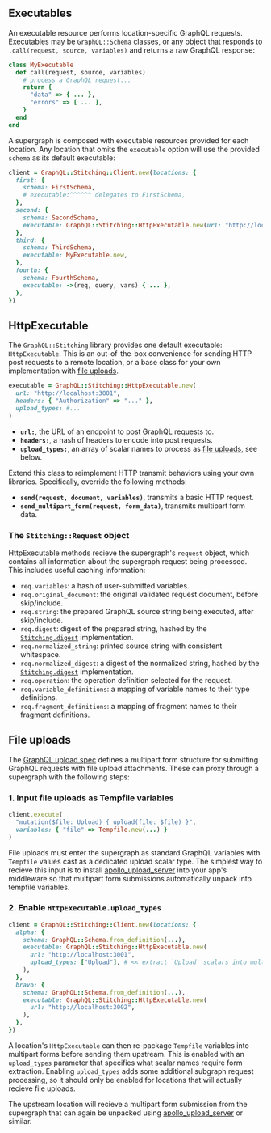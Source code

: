 ## Executables

An executable resource performs location-specific GraphQL requests. Executables may be `GraphQL::Schema` classes, or any object that responds to `.call(request, source, variables)` and returns a raw GraphQL response:

```ruby
class MyExecutable
  def call(request, source, variables)
    # process a GraphQL request...
    return {
      "data" => { ... },
      "errors" => [ ... ],
    }
  end
end
```

A supergraph is composed with executable resources provided for each location. Any location that omits the `executable` option will use the provided `schema` as its default executable:

```ruby
client = GraphQL::Stitching::Client.new(locations: {
  first: {
    schema: FirstSchema,
    # executable:^^^^^^ delegates to FirstSchema,
  },
  second: {
    schema: SecondSchema,
    executable: GraphQL::Stitching::HttpExecutable.new(url: "http://localhost:3001", headers: { ... }),
  },
  third: {
    schema: ThirdSchema,
    executable: MyExecutable.new,
  },
  fourth: {
    schema: FourthSchema,
    executable: ->(req, query, vars) { ... },
  },
})
```

## HttpExecutable

The `GraphQL::Stitching` library provides one default executable: `HttpExecutable`. This is an out-of-the-box convenience for sending HTTP post requests to a remote location, or a base class for your own implementation with [file uploads](#file-uploads).

```ruby
executable = GraphQL::Stitching::HttpExecutable.new(
  url: "http://localhost:3001",
  headers: { "Authorization" => "..." },
  upload_types: #...
)
```

- **`url:`**, the URL of an endpoint to post GraphQL requests to.
- **`headers:`**, a hash of headers to encode into post requests.
- **`upload_types:`**, an array of scalar names to process as [file uploads](#file-uploads), see below.

Extend this class to reimplement HTTP transmit behaviors using your own libraries. Specifically, override the following methods:

- **`send(request, document, variables)`**, transmits a basic HTTP request.
- **`send_multipart_form(request, form_data)`**, transmits multipart form data.

### The `Stitching::Request` object

HttpExecutable methods recieve the supergraph's `request` object, which contains all information about the supergraph request being processed. This includes useful caching information:

- `req.variables`: a hash of user-submitted variables.
- `req.original_document`: the original validated request document, before skip/include.
- `req.string`: the prepared GraphQL source string being executed, after skip/include.
- `req.digest`: digest of the prepared string, hashed by the [`Stitching.digest`](./performance.md#digests) implementation.
- `req.normalized_string`: printed source string with consistent whitespace.
- `req.normalized_digest`: a digest of the normalized string, hashed by the [`Stitching.digest`](./performance.md#digests) implementation.
- `req.operation`: the operation definition selected for the request.
- `req.variable_definitions`: a mapping of variable names to their type definitions.
- `req.fragment_definitions`: a mapping of fragment names to their fragment definitions.

## File uploads

The [GraphQL upload spec](https://github.com/jaydenseric/graphql-multipart-request-spec) defines a multipart form structure for submitting GraphQL requests with file upload attachments. These can proxy through a supergraph with the following steps:

### 1. Input file uploads as Tempfile variables

```ruby
client.execute(
  "mutation($file: Upload) { upload(file: $file) }",
  variables: { "file" => Tempfile.new(...) }
)
```

File uploads must enter the supergraph as standard GraphQL variables with `Tempfile` values cast as a dedicated upload scalar type. The simplest way to recieve this input is to install [apollo_upload_server](https://github.com/jetruby/apollo_upload_server-ruby) into your app's middleware so that multipart form submissions automatically unpack into tempfile variables.

### 2. Enable `HttpExecutable.upload_types`

```ruby
client = GraphQL::Stitching::Client.new(locations: {
  alpha: {
    schema: GraphQL::Schema.from_definition(...),
    executable: GraphQL::Stitching::HttpExecutable.new(
      url: "http://localhost:3001",
      upload_types: ["Upload"], # << extract `Upload` scalars into multipart forms
    ),
  },
  bravo: {
    schema: GraphQL::Schema.from_definition(...),
    executable: GraphQL::Stitching::HttpExecutable.new(
      url: "http://localhost:3002",
    ),
  },
})
```

A location's `HttpExecutable` can then re-package `Tempfile` variables into multipart forms before sending them upstream. This is enabled with an `upload_types` parameter that specifies what scalar names require form extraction. Enabling `upload_types` adds some additional subgraph request processing, so it should only be enabled for locations that will actually recieve file uploads.

The upstream location will recieve a multipart form submission from the supergraph that can again be unpacked using [apollo_upload_server](https://github.com/jetruby/apollo_upload_server-ruby) or similar.
